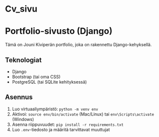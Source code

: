 # Cv_sivu

# Portfolio-sivusto (Django)
Tämä on Jouni Kiviperän portfolio, joka on rakennettu Django-kehyksellä.

## Teknologiat
- Django
- Bootstrap (tai oma CSS)
- PostgreSQL (tai SQLite kehityksessä)

## Asennus
1. Luo virtuaaliympäristö: `python -m venv env`
2. Aktivoi: `source env/bin/activate` (Mac/Linux) tai `env\Scripts\activate` (Windows)
3. Asenna riippuvuudet: `pip install -r requirements.txt`
4. Luo `.env`-tiedosto ja määritä tarvittavat muuttujat
